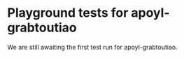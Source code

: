 # Playground tests for apoyl-grabtoutiao
We are still awaiting the first test run for apoyl-grabtoutiao.

